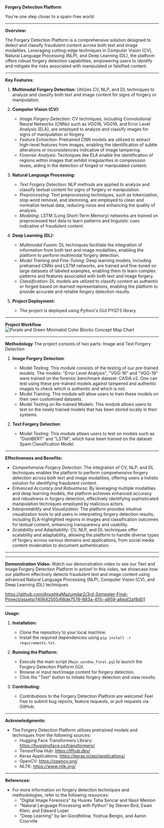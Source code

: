 **Forgery Detection Platform**


You're one step closer to a spam-free world

---

**Overview:**

The Forgery Detection Platform is a comprehensive solution designed to detect and classify fraudulent content across both text and image modalities. Leveraging cutting-edge techniques in Computer Vision (CV), Natural Language Processing (NLP), and Deep Learning (DL), the platform offers robust forgery detection capabilities, empowering users to identify and mitigate the risks associated with manipulated or falsified content.

---

**Key Features:**

1. **Multimodal Forgery Detection:** Utilizes CV, NLP, and DL techniques to analyze and classify both text and image content for signs of forgery or manipulation.

2. **Computer Vision (CV):**
   - _Image Forgery Detection_: CV techniques, including Convolutional Neural Networks (CNNs) such as VGG16, VGG19, and Error Level Analysis (ELA), are employed to analyze and classify images for signs of manipulation or forgery.
   - _Feature Extraction_: Pretrained CNN models are utilized to extract high-level features from images, enabling the identification of subtle alterations or inconsistencies indicative of image tampering.
   - _Forensic Analysis_: Techniques like ELA enable the identification of regions within images that exhibit irregularities in compression levels, aiding in the detection of forged or manipulated content.


3. **Natural Language Processing:**
   - _Text Forgery Detection_: NLP methods are applied to analyze and classify textual content for signs of forgery or manipulation.
   - _Preprocessing_: Text preprocessing techniques, such as tokenization, stop word removal, and stemming, are employed to clean and normalize textual data, reducing noise and enhancing the quality of analysis.
   - _Modeling_: LSTM (Long Short-Term Memory) networks are trained on preprocessed text data to learn patterns and linguistic cues indicative of fraudulent content.

4. **Deep Learning (DL):**
   - _Multimodal Fusion_: DL techniques facilitate the integration of information from both text and image modalities, enabling the platform to perform multimodal forgery detection.
   - _Model Training and Fine-Tuning_: Deep learning models, including pretrained CNNs and LSTM networks, are trained and fine-tuned on large datasets of labeled examples, enabling them to learn complex patterns and features associated with both text and image forgery.
   - _Classification_: DL models are utilized to classify content as authentic or forged based on learned representations, enabling the platform to provide accurate and reliable forgery detection results.

5. **Project Deployment:**
   - The project is deployed using Python's GUI PYQT5 library

---
**Project Workflow**
![Purple and Green Minimalist Color Blocks Concept Map Chart](https://github.com/AnushkaMazumdar2/3rd-Semester-Final-Project/assets/140642505/1e5144b6-9ef1-4025-bf4a-5d55727cc75a)


---
**Methodology**
The project consists of two parts: Image and Text Forgery Detection

1. **Image Forgery Detection**:
   - Model Testing: This module consists of the testing of our pre-trained models. The models: "Error Level Analysis", "VGG-16" and "VGG-19" were trained on the forensic benchmark dataset: CASIA v2. One can test using these pre-trained models against tampered and authentic images to check which is authentic and which is not.
   - Model Training: This module will allow users to train these models on their own customised datasets. 
   - Model Testing on Re-trained Models: This module allows users to test on the newly trained models that has been stored locally in their systems.

3. **Text Forgery Detection**:
   - Model Testing: This module allows users to test on models such as "DistilBERT" and "LSTM", which have been trained on the dataset: Spam Classification Model. 

---
**Effectiveness and Benefits:**

- _Comprehensive Forgery Detection_: The integration of CV, NLP, and DL techniques enables the platform to perform comprehensive forgery detection across both text and image modalities, offering users a holistic solution for identifying fraudulent content.
- _Enhanced Accuracy and Robustness_: By leveraging multiple modalities and deep learning models, the platform achieves enhanced accuracy and robustness in forgery detection, effectively identifying sophisticated manipulation techniques employed by malicious actors.
- _Interpretability and Visualization_: The platform provides intuitive visualization tools to aid users in interpreting forgery detection results, including ELA-highlighted regions in images and classification outcomes for textual content, enhancing transparency and usability.
- _Scalability and Adaptability_: CV, NLP, and DL techniques offer scalability and adaptability, allowing the platform to handle diverse types of forgery across various domains and applications, from social media content moderation to document authentication.

---

---
**Demonstration Video:**
Watch our demonstration video to see our Text and Image Forgery Detection Platform in action! In this video, we showcase how our platform effectively detects fraudulent text and image content using advanced Natural Language Processing (NLP), Computer Vision (CV), and Deep Learning (DL) techniques.


https://github.com/AnushkaMazumdar2/3rd-Semester-Final-Project/assets/140642505/68de7578-883a-411c-a959-a6eaf2af8d01




---

**Usage:**

1. **Installation:**
   - Clone the repository to your local machine.
   - Install the required dependencies using `pip install -r requirements.txt`.

2. **Running the Platform:**
   - Execute the main script (`Main_window_Final.py`) to launch the Forgery Detection Platform GUI.
   - Browse or input text/image content for forgery detection.
   - Click the "Test" button to initiate forgery detection and view results.

3. **Contributing:**
   - Contributions to the Forgery Detection Platform are welcome! Feel free to submit bug reports, feature requests, or pull requests via GitHub.

---

**Acknowledgments:**

- The Forgery Detection Platform utilizes pretrained models and techniques from the following sources:
  - Hugging Face Transformers Library: https://huggingface.co/transformers/
  - TensorFlow Hub: https://tfhub.dev/
  - Keras Applications: https://keras.io/api/applications/
  - OpenCV: https://opencv.org/
  - NLTK: https://www.nltk.org/

---



**References:**

- For more information on forgery detection techniques and methodologies, refer to the following resources:
  - "Digital Image Forensics" by Husrev Taha Sencar and Nasir Memon
  - "Natural Language Processing with Python" by Steven Bird, Ewan Klein, and Edward Loper
  - "Deep Learning" by Ian Goodfellow, Yoshua Bengio, and Aaron Courville


